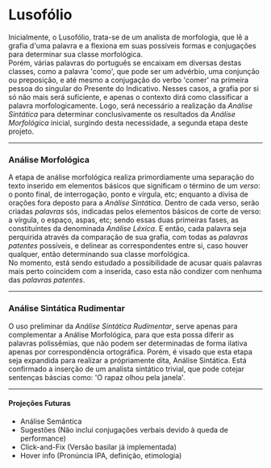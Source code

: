 # Lusofólio
Inicialmente, o Lusofólio, trata-se de um analista de morfologia, que lê a grafia d'uma palavra e a flexiona em suas possíveis formas e conjugações para determinar sua classe morfológica.<br>
Porém, várias palavras do português se encaixam em diversas destas classes, como a palavra 'como', que pode ser um advérbio, uma conjunção ou preposição, e até mesmo a conjugação do verbo 'comer' na primeira pessoa do singular do Presente do Indicativo. Nesses casos, a grafia por si só não mais será suficiente, e apenas o contexto dirá como classificar a palavra morfologicamente. Logo, será necessário a realização da _Análise Sintática_ para determinar conclusivamente os resultados da _Análise Morfológica_ inicial, surgindo desta necessidade, a segunda etapa deste projeto.<br>
___
### Análise Morfológica
A etapa de análise morfológica realiza primordiamente uma separação do texto inserido em elementos básicos que significam o término de um _verso_: o ponto final, de interrogação, ponto e vírgula, etc; enquanto a divisa de orações fora deposto para a _Análise Sintática_. Dentro de cada verso, serão criadas _palavras_ sós, indicadas pelos elementos básicos de corte de verso: a vírgula, o espaço, aspas, etc; sendo essas duas primeiras fases, as constituíntes da denominada _Análise Léxica_. E então, cada palavra seja perquirida através da comparação de sua grafia, com todas as _palavras patentes_ possíveis, e delinear as correspondentes entre si, caso houver qualquer, então determinando sua classe morfológica.<br>
No momento, está sendo estudado a possibilidade de acusar quais palavras mais perto coincidem com a inserida, caso esta não condizer com nenhuma das _palavras patentes_.
___
### Análise Sintática Rudimentar
O uso preliminar da _Análise Sintática Rudimentar_, serve apenas para complementar a Análise Morfológica, para que esta possa diferir as palavras polissêmias, que não podem ser determinadas de forma ilativa apenas por correspondência ortográfica. Porém, é visado que esta etapa seja expandida para realizar a própriamente dita, Análise Sintática.
Está confirmado a inserção de um analista sintático trivial, que pode cotejar sentenças báscias como: 'O rapaz olhou pela janela'.
___
#### Projeções Futuras
- Análise Semântica
- Sugestões (Não inclui conjugações verbais devido à queda de performance)
- Click-and-Fix (Versão basilar já implementada)
- Hover info (Pronúncia IPA, definição, etimologia)
